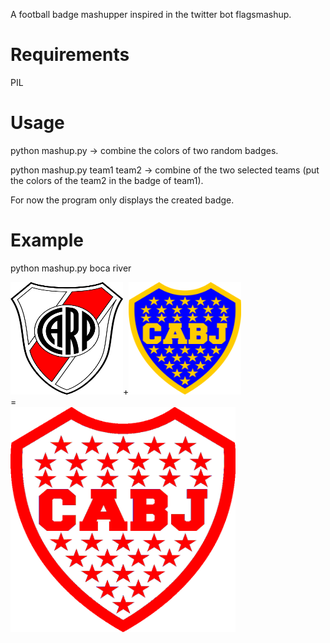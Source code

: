 A football badge mashupper inspired in the twitter bot flagsmashup.

# Requirements

PIL

# Usage

python mashup.py -> combine the colors of two random badges.

python mashup.py team1 team2 -> combine of the two selected teams (put the colors of the team2 in the badge of team1).

For now the program only displays the created badge.

# Example

python mashup.py boca river

<dl>
	<img src="escudos/primera/river.png" width="180" height="180">+<img src="escudos/primera/boca.png" width="180" height="180">
	<br>=<br>
	<img src="out.png" width="360" height="360">
</dl>